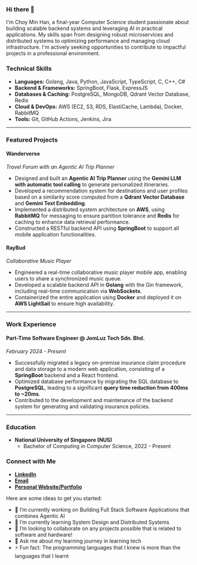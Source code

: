 ### Hi there 👋

I'm Choy Min Han, a final-year Computer Science student passionate about building scalable backend systems and leveraging AI in practical applications. My skills span from designing robust microservices and distributed systems to optimizing performance and managing cloud infrastructure. I'm actively seeking opportunities to contribute to impactful projects in a professional environment.

### Technical Skills

* **Languages:** Golang, Java, Python, JavaScript, TypeScript, C, C++, C#
* **Backend & Frameworks:** SpringBoot, Flask, ExpressJS
* **Databases & Caching:** PostgreSQL, MongoDB, Qdrant Vector Database, Redis
* **Cloud & DevOps:** AWS (EC2, S3, RDS, ElastiCache, Lambda), Docker, RabbitMQ
* **Tools:** Git, GitHub Actions, Jenkins, Jira

---

### Featured Projects

#### **Wanderverse**
_Travel Forum with an Agentic AI Trip Planner_

* Designed and built an **Agentic AI Trip Planner** using the **Gemini LLM with automatic tool calling** to generate personalized itineraries.
* Developed a recommendation system for destinations and user profiles based on a similarity score computed from a **Qdrant Vector Database** and **Gemini Text Embedding**.
* Implemented a distributed system architecture on **AWS**, using **RabbitMQ** for messaging to ensure partition tolerance and **Redis** for caching to enhance data retrieval performance.
* Constructed a RESTful backend API using **SpringBoot** to support all mobile application functionalities.

#### **RayBud**
_Collaborative Music Player_

* Engineered a real-time collaborative music player mobile app, enabling users to share a synchronized music queue.
* Developed a scalable backend API in **Golang** with the Gin framework, including real-time communication via **WebSockets**.
* Containerized the entire application using **Docker** and deployed it on **AWS LightSail** to ensure high availability.

---

### Work Experience

#### **Part-Time Software Engineer @ JomLuz Tech Sdn. Bhd.**
_February 2024 - Present_

* Successfully migrated a legacy on-premise insurance claim procedure and data storage to a modern web application, consisting of a **SpringBoot** backend and a React frontend.
* Optimized database performance by migrating the SQL database to **PostgreSQL**, leading to a significant **query time reduction from 400ms to ~20ms**.
* Contributed to the development and maintenance of the backend system for generating and validating insurance policies.

---

### Education

* **National University of Singapore (NUS)**
    * Bachelor of Computing in Computer Science, 2022 - Present

### Connect with Me

* [**LinkedIn**](https://www.linkedin.com/in/choy-min-han)
* [**Email**](mailto:choymh23@example.com)
* [**Personal Website/Portfolio**](https://choyminhan-portfolio.web.app)

Here are some ideas to get you started:

- 🔭 I’m currently working on Building Full Stack Software Applications that combines Agentic AI
- 🌱 I’m currently learning System Design and Distributed Systems
- 👯 I’m looking to collaborate on any projects possible that is related to software and hardware!
- 💬 Ask me about my learning journey in learning tech
- ⚡ Fun fact: The programming languages that I knew is more than the languages that I learnt
